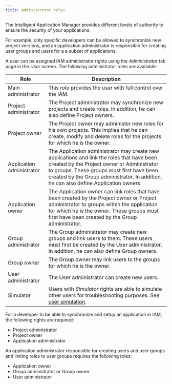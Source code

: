 ```yaml
---
title: Administrator roles
---
```


The Intelligent Application Manager provides different levels of authority to ensure the security of your applications.

For example, only specific developers can be allowed to synchronize new project versions, and an application administrator is responsible for creating user groups and users for a a subset of applications. 

A user can be assigned IAM administrator rights using the *Administrator* tab page in the *User* screen. The following administrator roles are available:

| Role                      | Description                                                  |
| ------------------------- | ------------------------------------------------------------ |
| Main administrator        | This role provides the user with full control over the IAM.  |
| Project administrator     | The Project administrator may synchronize new projects and create roles. In addition, he can also define Project owners. |
| Project owner             | The Project owner may administer new roles for his own projects. This implies that he can create, modify and delete roles for the projects for which he is the owner. |
| Application administrator | The Application administrator may create new applications and link the roles that have been created by the Project owner or Administrator to groups. These groups must first have been created by the Group administrator. In addition, he can also define Application owners. |
| Application owner         | The Application owner can link roles that have been created by the Project owner or Project administrator to groups within the application for which he is the owner. These groups must first have been created by the Group administrator. |
| Group administrator       | The Group administrator may create new groups and link users to them. These users must first be created by the User administrator. In addition, he can also define Group owners. |
| Group owner               | The Group owner may link users to the groups for which he is the owner. |
| User administrator        | The User administrator can create new users.                 |
| Simulator                 | Users with *Simulator* rights are able to simulate other users for troubleshooting purposes. See [user simulation](user_simulation). |

For a developer to be able to synchronize and setup an application in IAM, the following rights are required:

- Project administrator
- Project owner
- Application administrator

An application administrator responsible for creating users and user groups and linking roles to user groups requires the following roles:

* Application owner
* Group administrator or Group owner
* User administrator

